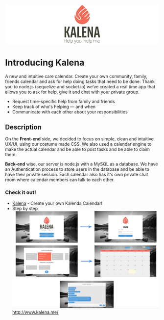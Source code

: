 ![Logo](/public/assets/kalenaLogoReadme.png)

# Introducing Kalena

A new and intuitive care calendar. Create your own community, family, friends calendar and ask for help doing tasks that need to be done. Thank you to node.js (sequelize and socket.io) we’ve created a real time app that allows you to ask for help, give it and chat with your private group.

* Request time-specific help from family and friends
* Keep track of who's helping — and when
* Communicate with each other about your responsibilities


## Description

On the **Front-end** side, we decided to focus on simple, clean and intuitive UX/UI, using our costume made CSS. We also used a calendar engine to make the actual calendar and be able to post tasks and be able to claim them.

**Back-end** wise, our server is node.js with a MySQL as a database. We have an Authentication process to store users in the database and be able to have their private session. Each calendar also has it's own private chat room where calendar members can talk to each other.

### Check it out!

* [Kalena](http://www.kalena.me/) - Create your own Kalenda Calendar!
* Step by step
![How it works](/public/assets/kalenaDisplay.png)
http://www.kalena.me/
